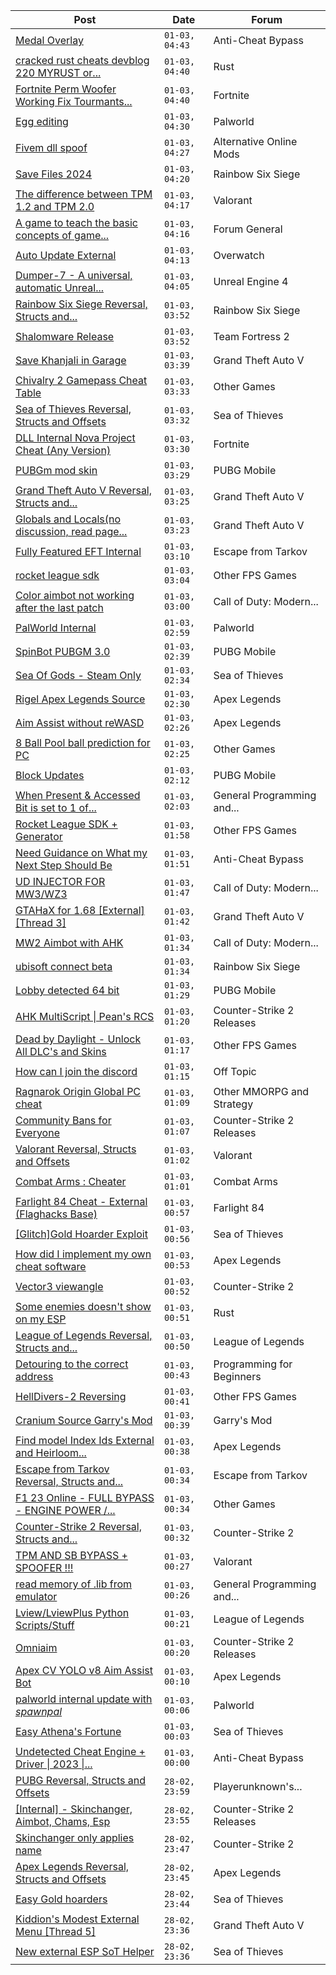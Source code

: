 |Post|Date|Forum|
|----|----|-----|
|[Medal Overlay](https://www.unknowncheats.me/forum/anti-cheat-bypass/615927-medal-overlay.html)|`01-03, 04:43`|Anti-Cheat Bypass|
|[cracked rust cheats devblog 220 MYRUST or...](https://www.unknowncheats.me/forum/rust/625273-cracked-rust-cheats-devblog-220-myrust-anyother-server-alkad.html)|`01-03, 04:40`|Rust|
|[Fortnite Perm Woofer Working Fix Tourmants...](https://www.unknowncheats.me/forum/fortnite/603652-fortnite-perm-woofer-fix-tourmants-kick.html)|`01-03, 04:40`|Fortnite|
|[Egg editing](https://www.unknowncheats.me/forum/palworld/625333-egg-editing.html)|`01-03, 04:30`|Palworld|
|[Fivem dll spoof](https://www.unknowncheats.me/forum/alternative-online-mods/625078-fivem-dll-spoof.html)|`01-03, 04:27`|Alternative Online Mods|
|[Save Files 2024](https://www.unknowncheats.me/forum/rainbow-six-siege/624626-save-files-2024-a.html)|`01-03, 04:20`|Rainbow Six Siege|
|[The difference between TPM 1.2 and TPM 2.0](https://www.unknowncheats.me/forum/valorant/625330-difference-tpm-1-2-tpm-2-0-a.html)|`01-03, 04:17`|Valorant|
|[A game to teach the basic concepts of game...](https://www.unknowncheats.me/forum/forum-general/622251-game-teach-basic-concepts-game-hacking.html)|`01-03, 04:16`|Forum General|
|[Auto Update External](https://www.unknowncheats.me/forum/overwatch/614771-auto-update-external.html)|`01-03, 04:13`|Overwatch|
|[Dumper-7 - A universal, automatic Unreal...](https://www.unknowncheats.me/forum/unreal-engine-4-a/594092-dumper-7-universal-automatic-unreal-engine-sdk-generator-ue4-ue5.html)|`01-03, 04:05`|Unreal Engine 4|
|[Rainbow Six Siege Reversal, Structs and...](https://www.unknowncheats.me/forum/rainbow-six-siege/255148-rainbow-six-siege-reversal-structs-offsets.html)|`01-03, 03:52`|Rainbow Six Siege|
|[Shalomware Release](https://www.unknowncheats.me/forum/team-fortress-2-a/622431-shalomware-release.html)|`01-03, 03:52`|Team Fortress 2|
|[Save Khanjali in Garage](https://www.unknowncheats.me/forum/grand-theft-auto-v/616869-save-khanjali-garage.html)|`01-03, 03:39`|Grand Theft Auto V|
|[Chivalry 2 Gamepass Cheat Table](https://www.unknowncheats.me/forum/other-games/591970-chivalry-2-gamepass-cheat-table.html)|`01-03, 03:33`|Other Games|
|[Sea of Thieves Reversal, Structs and Offsets](https://www.unknowncheats.me/forum/sea-of-thieves/278391-sea-thieves-reversal-structs-offsets.html)|`01-03, 03:32`|Sea of Thieves|
|[DLL Internal Nova Project Cheat (Any Version)](https://www.unknowncheats.me/forum/fortnite/625114-dll-internal-nova-project-cheat-version.html)|`01-03, 03:30`|Fortnite|
|[PUBGm mod skin](https://www.unknowncheats.me/forum/pubg-mobile/613768-pubgm-mod-skin.html)|`01-03, 03:29`|PUBG Mobile|
|[Grand Theft Auto V Reversal, Structs and...](https://www.unknowncheats.me/forum/grand-theft-auto-v/144028-grand-theft-auto-reversal-structs-offsets.html)|`01-03, 03:25`|Grand Theft Auto V|
|[Globals and Locals(no discussion, read page...](https://www.unknowncheats.me/forum/grand-theft-auto-v/500059-globals-locals-discussion-read-page-1-a.html)|`01-03, 03:23`|Grand Theft Auto V|
|[Fully Featured EFT Internal](https://www.unknowncheats.me/forum/escape-from-tarkov/625270-featured-eft-internal.html)|`01-03, 03:10`|Escape from Tarkov|
|[rocket league sdk](https://www.unknowncheats.me/forum/other-fps-games/625327-rocket-league-sdk.html)|`01-03, 03:04`|Other FPS Games|
|[Color aimbot not working after the last patch](https://www.unknowncheats.me/forum/call-of-duty-modern-warfare-iii/624091-color-aimbot-patch.html)|`01-03, 03:00`|Call of Duty: Modern...|
|[PalWorld Internal](https://www.unknowncheats.me/forum/palworld/620394-palworld-internal.html)|`01-03, 02:59`|Palworld|
|[SpinBot PUBGM 3.0](https://www.unknowncheats.me/forum/pubg-mobile/625153-spinbot-pubgm-3-0-a.html)|`01-03, 02:39`|PUBG Mobile|
|[Sea Of Gods - Steam Only](https://www.unknowncheats.me/forum/sea-of-thieves/614719-sea-gods-steam.html)|`01-03, 02:34`|Sea of Thieves|
|[Rigel Apex Legends Source](https://www.unknowncheats.me/forum/apex-legends/623179-rigel-apex-legends-source.html)|`01-03, 02:30`|Apex Legends|
|[Aim Assist without reWASD](https://www.unknowncheats.me/forum/apex-legends/621322-aim-assist-rewasd.html)|`01-03, 02:26`|Apex Legends|
|[8 Ball Pool ball prediction for PC](https://www.unknowncheats.me/forum/other-games/500343-8-ball-pool-ball-prediction-pc.html)|`01-03, 02:25`|Other Games|
|[Block Updates](https://www.unknowncheats.me/forum/pubg-mobile/625006-block-updates.html)|`01-03, 02:12`|PUBG Mobile|
|[When Present & Accessed Bit is set to 1 of...](https://www.unknowncheats.me/forum/general-programming-and-reversing/625320-accessed-bit-set-1-pte.html)|`01-03, 02:03`|General Programming and...|
|[Rocket League SDK + Generator](https://www.unknowncheats.me/forum/other-fps-games/580354-rocket-league-sdk-generator.html)|`01-03, 01:58`|Other FPS Games|
|[Need Guidance on What my Next Step Should Be](https://www.unknowncheats.me/forum/anti-cheat-bypass/625263-guidance-step.html)|`01-03, 01:51`|Anti-Cheat Bypass|
|[UD INJECTOR FOR MW3/WZ3](https://www.unknowncheats.me/forum/call-of-duty-modern-warfare-iii/625251-ud-injector-mw3-wz3.html)|`01-03, 01:47`|Call of Duty: Modern...|
|[GTAHaX for 1.68 \[External\] \[Thread 3\]](https://www.unknowncheats.me/forum/grand-theft-auto-v/461672-gtahax-1-68-external-thread-3-a.html)|`01-03, 01:42`|Grand Theft Auto V|
|[MW2 Aimbot with AHK](https://www.unknowncheats.me/forum/call-of-duty-modern-warfare-ii/566722-mw2-aimbot-ahk.html)|`01-03, 01:34`|Call of Duty: Modern...|
|[ubisoft connect beta](https://www.unknowncheats.me/forum/rainbow-six-siege/623614-ubisoft-connect-beta.html)|`01-03, 01:34`|Rainbow Six Siege|
|[Lobby detected 64 bit](https://www.unknowncheats.me/forum/pubg-mobile/625196-lobby-detected-64-bit.html)|`01-03, 01:29`|PUBG Mobile|
|[AHK MultiScript \| Pean's RCS](https://www.unknowncheats.me/forum/counter-strike-2-releases/605440-ahk-multiscript-peans-rcs.html)|`01-03, 01:20`|Counter-Strike 2 Releases|
|[Dead by Daylight - Unlock All DLC's and Skins](https://www.unknowncheats.me/forum/other-fps-games/625318-dead-daylight-unlock-dlcs-skins.html)|`01-03, 01:17`|Other FPS Games|
|[How can I join the discord](https://www.unknowncheats.me/forum/off-topic/293336-join-discord.html)|`01-03, 01:15`|Off Topic|
|[Ragnarok Origin Global PC cheat](https://www.unknowncheats.me/forum/other-mmorpg-and-strategy/624052-ragnarok-origin-global-pc-cheat.html)|`01-03, 01:09`|Other MMORPG and Strategy|
|[Community Bans for Everyone](https://www.unknowncheats.me/forum/counter-strike-2-releases/625317-community-bans.html)|`01-03, 01:07`|Counter-Strike 2 Releases|
|[Valorant Reversal, Structs and Offsets](https://www.unknowncheats.me/forum/valorant/385792-valorant-reversal-structs-offsets.html)|`01-03, 01:02`|Valorant|
|[Combat Arms : Cheater](https://www.unknowncheats.me/forum/combat-arms/611163-combat-arms-cheater.html)|`01-03, 01:01`|Combat Arms|
|[Farlight 84 Cheat - External (Flaghacks Base)](https://www.unknowncheats.me/forum/farlight-84-a/611333-farlight-84-cheat-external-flaghacks-base.html)|`01-03, 00:57`|Farlight 84|
|[\[Glitch\]Gold Hoarder Exploit](https://www.unknowncheats.me/forum/sea-of-thieves/625316-glitch-gold-hoarder-exploit.html)|`01-03, 00:56`|Sea of Thieves|
|[How did I implement my own cheat software](https://www.unknowncheats.me/forum/apex-legends/625315-implement-own-cheat-software.html)|`01-03, 00:53`|Apex Legends|
|[Vector3 viewangle](https://www.unknowncheats.me/forum/counter-strike-2-a/625314-vector3-viewangle.html)|`01-03, 00:52`|Counter-Strike 2|
|[Some enemies doesn't show on my ESP](https://www.unknowncheats.me/forum/rust/624794-enemies-doesnt-esp.html)|`01-03, 00:51`|Rust|
|[League of Legends Reversal, Structs and...](https://www.unknowncheats.me/forum/league-of-legends/310587-league-legends-reversal-structs-offsets.html)|`01-03, 00:50`|League of Legends|
|[Detouring to the correct address](https://www.unknowncheats.me/forum/programming-for-beginners/625312-detouring-correct-address.html)|`01-03, 00:43`|Programming for Beginners|
|[HellDivers-2 Reversing](https://www.unknowncheats.me/forum/other-fps-games/623128-helldivers-2-reversing.html)|`01-03, 00:41`|Other FPS Games|
|[Cranium Source Garry's Mod](https://www.unknowncheats.me/forum/garry-s-mod/624148-cranium-source-garrys-mod.html)|`01-03, 00:39`|Garry's Mod|
|[Find model Index Ids External and Heirloom...](https://www.unknowncheats.me/forum/apex-legends/625276-model-index-ids-external-heirloom-animations.html)|`01-03, 00:38`|Apex Legends|
|[Escape from Tarkov Reversal, Structs and...](https://www.unknowncheats.me/forum/escape-from-tarkov/226519-escape-tarkov-reversal-structs-offsets.html)|`01-03, 00:34`|Escape from Tarkov|
|[F1 23 Online - FULL BYPASS - ENGINE POWER /...](https://www.unknowncheats.me/forum/other-games/566121-f1-23-online-bypass-engine-power-grip-hack.html)|`01-03, 00:34`|Other Games|
|[Counter-Strike 2 Reversal, Structs and...](https://www.unknowncheats.me/forum/counter-strike-2-a/576077-counter-strike-2-reversal-structs-offsets.html)|`01-03, 00:32`|Counter-Strike 2|
|[TPM AND SB BYPASS + SPOOFER !!!](https://www.unknowncheats.me/forum/valorant/623808-tpm-sb-bypass-spoofer.html)|`01-03, 00:27`|Valorant|
|[read memory of .lib from emulator](https://www.unknowncheats.me/forum/general-programming-and-reversing/625118-read-memory-lib-emulator.html)|`01-03, 00:26`|General Programming and...|
|[Lview/LviewPlus Python Scripts/Stuff](https://www.unknowncheats.me/forum/league-of-legends/617981-lview-lviewplus-python-scripts-stuff.html)|`01-03, 00:21`|League of Legends|
|[Omniaim](https://www.unknowncheats.me/forum/counter-strike-2-releases/621358-omniaim.html)|`01-03, 00:20`|Counter-Strike 2 Releases|
|[Apex CV YOLO v8 Aim Assist Bot](https://www.unknowncheats.me/forum/apex-legends/624584-apex-cv-yolo-v8-aim-assist-bot.html)|`01-03, 00:10`|Apex Legends|
|[palworld internal update with *spawnpal*](https://www.unknowncheats.me/forum/palworld/623520-palworld-internal-update-spawnpal.html)|`01-03, 00:06`|Palworld|
|[Easy Athena's Fortune](https://www.unknowncheats.me/forum/sea-of-thieves/624897-easy-athenas-fortune.html)|`01-03, 00:03`|Sea of Thieves|
|[Undetected Cheat Engine + Driver \| 2023 \|...](https://www.unknowncheats.me/forum/anti-cheat-bypass/504191-undetected-cheat-engine-driver-2023-bypass-anticheats-eac.html)|`01-03, 00:00`|Anti-Cheat Bypass|
|[PUBG Reversal, Structs and Offsets](https://www.unknowncheats.me/forum/playerunknown-s-battlegrounds/214976-pubg-reversal-structs-offsets.html)|`28-02, 23:59`|Playerunknown's...|
|[\[Internal\] - Skinchanger, Aimbot, Chams, Esp](https://www.unknowncheats.me/forum/counter-strike-2-releases/625288-internal-skinchanger-aimbot-chams-esp.html)|`28-02, 23:55`|Counter-Strike 2 Releases|
|[Skinchanger only applies name](https://www.unknowncheats.me/forum/counter-strike-2-a/625212-skinchanger-applies-name.html)|`28-02, 23:47`|Counter-Strike 2|
|[Apex Legends Reversal, Structs and Offsets](https://www.unknowncheats.me/forum/apex-legends/319804-apex-legends-reversal-structs-offsets.html)|`28-02, 23:45`|Apex Legends|
|[Easy Gold hoarders](https://www.unknowncheats.me/forum/sea-of-thieves/624896-easy-gold-hoarders.html)|`28-02, 23:44`|Sea of Thieves|
|[Kiddion's Modest External Menu \[Thread 5\]](https://www.unknowncheats.me/forum/grand-theft-auto-v/576854-kiddions-modest-external-menu-thread-5-a.html)|`28-02, 23:36`|Grand Theft Auto V|
|[New external ESP SoT Helper](https://www.unknowncheats.me/forum/sea-of-thieves/581265-external-esp-sot-helper.html)|`28-02, 23:36`|Sea of Thieves|
